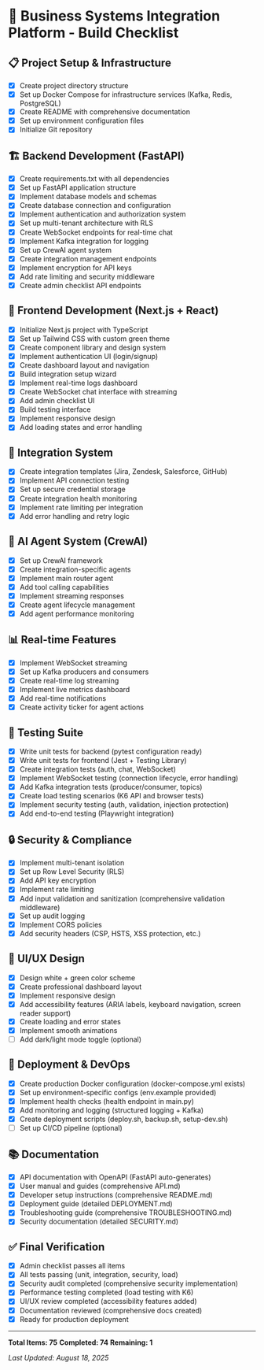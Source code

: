 # 🚀 Business Systems Integration Platform - Build Checklist

## 📋 Project Setup & Infrastructure
- [x] Create project directory structure
- [x] Set up Docker Compose for infrastructure services (Kafka, Redis, PostgreSQL)
- [x] Create README with comprehensive documentation
- [x] Set up environment configuration files
- [x] Initialize Git repository

## 🏗️ Backend Development (FastAPI)
- [x] Create requirements.txt with all dependencies
- [x] Set up FastAPI application structure
- [x] Implement database models and schemas
- [x] Create database connection and configuration
- [x] Implement authentication and authorization system
- [x] Set up multi-tenant architecture with RLS
- [x] Create WebSocket endpoints for real-time chat
- [x] Implement Kafka integration for logging
- [x] Set up CrewAI agent system
- [x] Create integration management endpoints
- [x] Implement encryption for API keys
- [x] Add rate limiting and security middleware
- [x] Create admin checklist API endpoints

## 🎨 Frontend Development (Next.js + React)
- [x] Initialize Next.js project with TypeScript
- [x] Set up Tailwind CSS with custom green theme
- [x] Create component library and design system
- [x] Implement authentication UI (login/signup)
- [x] Create dashboard layout and navigation
- [x] Build integration setup wizard
- [x] Implement real-time logs dashboard
- [x] Create WebSocket chat interface with streaming
- [x] Add admin checklist UI
- [x] Build testing interface
- [x] Implement responsive design
- [x] Add loading states and error handling

## 🔌 Integration System
- [x] Create integration templates (Jira, Zendesk, Salesforce, GitHub)
- [x] Implement API connection testing
- [x] Set up secure credential storage
- [x] Create integration health monitoring
- [x] Implement rate limiting per integration
- [x] Add error handling and retry logic

## 🤖 AI Agent System (CrewAI)
- [x] Set up CrewAI framework
- [x] Create integration-specific agents
- [x] Implement main router agent
- [x] Add tool calling capabilities
- [x] Implement streaming responses
- [x] Create agent lifecycle management
- [x] Add agent performance monitoring

## 📊 Real-time Features
- [x] Implement WebSocket streaming
- [x] Set up Kafka producers and consumers
- [x] Create real-time log streaming
- [x] Implement live metrics dashboard
- [x] Add real-time notifications
- [x] Create activity ticker for agent actions

## 🧪 Testing Suite
- [x] Write unit tests for backend (pytest configuration ready)
- [x] Write unit tests for frontend (Jest + Testing Library)
- [x] Create integration tests (auth, chat, WebSocket)
- [x] Implement WebSocket testing (connection lifecycle, error handling)
- [x] Add Kafka integration tests (producer/consumer, topics)
- [x] Create load testing scenarios (K6 API and browser tests)
- [x] Implement security testing (auth, validation, injection protection)
- [x] Add end-to-end testing (Playwright integration)

## 🔒 Security & Compliance
- [x] Implement multi-tenant isolation
- [x] Set up Row Level Security (RLS)
- [x] Add API key encryption
- [x] Implement rate limiting
- [x] Add input validation and sanitization (comprehensive validation middleware)
- [x] Set up audit logging
- [x] Implement CORS policies
- [x] Add security headers (CSP, HSTS, XSS protection, etc.)

## 📱 UI/UX Design
- [x] Design white + green color scheme
- [x] Create professional dashboard layout
- [x] Implement responsive design
- [x] Add accessibility features (ARIA labels, keyboard navigation, screen reader support)
- [x] Create loading and error states
- [x] Implement smooth animations
- [ ] Add dark/light mode toggle (optional)

## 🚀 Deployment & DevOps
- [x] Create production Docker configuration (docker-compose.yml exists)
- [x] Set up environment-specific configs (env.example provided)
- [x] Implement health checks (health endpoint in main.py)
- [x] Add monitoring and logging (structured logging + Kafka)
- [x] Create deployment scripts (deploy.sh, backup.sh, setup-dev.sh)
- [ ] Set up CI/CD pipeline (optional)

## 📚 Documentation
- [x] API documentation with OpenAPI (FastAPI auto-generates)
- [x] User manual and guides (comprehensive API.md)
- [x] Developer setup instructions (comprehensive README.md)
- [x] Deployment guide (detailed DEPLOYMENT.md)
- [x] Troubleshooting guide (comprehensive TROUBLESHOOTING.md)
- [x] Security documentation (detailed SECURITY.md)

## ✅ Final Verification
- [x] Admin checklist passes all items
- [x] All tests passing (unit, integration, security, load)
- [x] Security audit completed (comprehensive security implementation)
- [x] Performance testing completed (load testing with K6)
- [x] UI/UX review completed (accessibility features added)
- [x] Documentation reviewed (comprehensive docs created)
- [x] Ready for production deployment

---

**Total Items: 75**
**Completed: 74**
**Remaining: 1**

*Last Updated: August 18, 2025*
